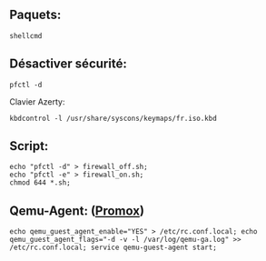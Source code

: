## Paquets:
```
shellcmd
```
## Désactiver sécurité:
```
pfctl -d 
```
Clavier Azerty:
```
kbdcontrol -l /usr/share/syscons/keymaps/fr.iso.kbd
```


## Script:
```echo "kbdcontrol -l /usr/share/syscons/keymaps/fr.iso.kbd " > fr.sh
echo "pfctl -d" > firewall_off.sh;
echo "pfctl -e" > firewall_on.sh;
chmod 644 *.sh;
```

## Qemu-Agent: ([Promox](https://forum.netgate.com/topic/162083/pfsense-vm-on-proxmox-qemu-agent-installation))
```
echo qemu_guest_agent_enable="YES" > /etc/rc.conf.local; echo qemu_guest_agent_flags="-d -v -l /var/log/qemu-ga.log" >> /etc/rc.conf.local; service qemu-guest-agent start;
```
